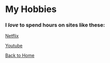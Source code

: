 <!DOCTYPE html>
<html>
<body>

<h1>My Hobbies</h1>
  <h3>I <i>love</i> to spend hours on sites like these:</h3>
  <p><a href="https://www.netflix.com/browse">Netflix</a><br>
  <p><a href="https://www.youtube.com">Youtube</a></br></p>
   <p><a href="https://github.com/lziegelbein/lziegelbein.github.io/blob/main/README.md" target="_blank">Back to Home</a></p>

</body>
</html>
